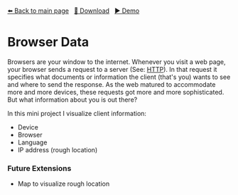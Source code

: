 <!-- Header -->
[⬅️ Back to main page](https://github.com/JonasKoenig/CodeOnMyMind) &nbsp;
[💾 Download](https://minhaskamal.github.io/DownGit/#/home?url=https:%2F%2Fgithub.com%2FJonasKoenig%2FCodeOnMyMind%2Ftree%2Fmaster%2Fprojects%2Fbrowser-data) &nbsp;
[▶️ Demo](https://jonaskoenig.github.io/CodeOnMyMind/projects/browser-data/)

# Browser Data

Browsers are your window to the internet. Whenever you visit a web page, your browser sends a request to a server (See: [HTTP](https://en.wikipedia.org/wiki/Hypertext_Transfer_Protocol)). In that request it specifies what documents or information the client (that's you) wants to see and where to send the response. As the web matured to accommodate more and more devices, these requests got more and more sophisticated. But what information about you is out there?

In this mini project I visualize client information:

- Device
- Browser
- Language
- IP address (rough location)

### Future Extensions

- Map to visualize rough location
